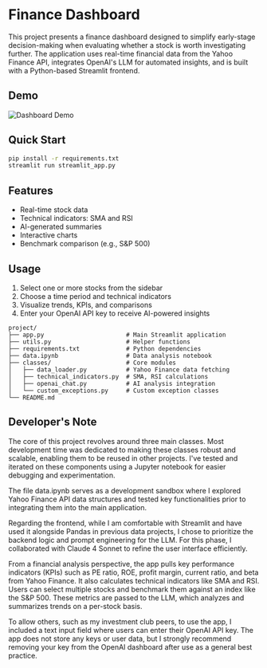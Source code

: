 # Finance Dashboard

This project presents a finance dashboard designed to simplify early-stage decision-making when evaluating whether a stock is worth investigating further. The application uses real-time financial data from the Yahoo Finance API, integrates OpenAI's LLM for automated insights, and is built with a Python-based Streamlit frontend.

## Demo

![Dashboard Demo](dashboard.gif)

## Quick Start

```bash
pip install -r requirements.txt
streamlit run streamlit_app.py
```

## Features

- Real-time stock data
- Technical indicators: SMA and RSI
- AI-generated summaries
- Interactive charts
- Benchmark comparison (e.g., S&P 500)

## Usage

1. Select one or more stocks from the sidebar
2. Choose a time period and technical indicators
3. Visualize trends, KPIs, and comparisons
4. Enter your OpenAI API key to receive AI-powered insights

```
project/
├── app.py                       # Main Streamlit application
├── utils.py                     # Helper functions
├── requirements.txt             # Python dependencies
├── data.ipynb                   # Data analysis notebook
├── classes/                     # Core modules
│   ├── data_loader.py           # Yahoo Finance data fetching
│   ├── technical_indicators.py  # SMA, RSI calculations
│   ├── openai_chat.py           # AI analysis integration
│   └── custom_exceptions.py     # Custom exception classes
└── README.md
```


## Developer's Note

The core of this project revolves around three main classes. Most development time was dedicated to making these classes robust and scalable, enabling them to be reused in other projects. I've tested and iterated on these components using a Jupyter notebook for easier debugging and experimentation.

The file data.ipynb serves as a development sandbox where I explored Yahoo Finance API data structures and tested key functionalities prior to integrating them into the main application.

Regarding the frontend, while I am comfortable with Streamlit and have used it alongside Pandas in previous data projects, I chose to prioritize the backend logic and prompt engineering for the LLM. For this phase, I collaborated with Claude 4 Sonnet to refine the user interface efficiently.

From a financial analysis perspective, the app pulls key performance indicators (KPIs) such as PE ratio, ROE, profit margin, current ratio, and beta from Yahoo Finance. It also calculates technical indicators like SMA and RSI. Users can select multiple stocks and benchmark them against an index like the S&P 500. These metrics are passed to the LLM, which analyzes and summarizes trends on a per-stock basis.

To allow others, such as my investment club peers, to use the app, I included a text input field where users can enter their OpenAI API key. The app does not store any keys or user data, but I strongly recommend removing your key from the OpenAI dashboard after use as a general best practice.
